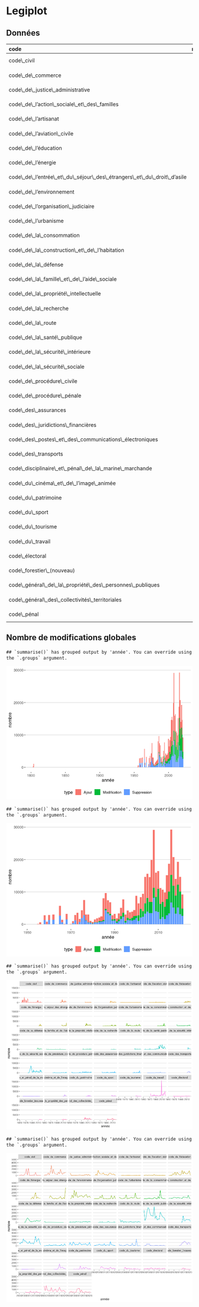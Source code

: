 Legiplot
================

## Données

<table>
<thead>
<tr>
<th style="text-align:left;">
code
</th>
<th style="text-align:right;">
nb\_modifs
</th>
<th style="text-align:left;">
début
</th>
<th style="text-align:left;">
fin
</th>
<th style="text-align:right;">
parties
</th>
<th style="text-align:right;">
sous\_parties
</th>
<th style="text-align:right;">
livres
</th>
<th style="text-align:right;">
titres
</th>
<th style="text-align:right;">
chapitres
</th>
</tr>
</thead>
<tbody>
<tr>
<td style="text-align:left;">
code\_civil
</td>
<td style="text-align:right;">
38217
</td>
<td style="text-align:left;">
1803-03-15
</td>
<td style="text-align:left;">
2021-01-01
</td>
<td style="text-align:right;">
7
</td>
<td style="text-align:right;">
88
</td>
<td style="text-align:right;">
407
</td>
<td style="text-align:right;">
1388
</td>
<td style="text-align:right;">
1970
</td>
</tr>
<tr>
<td style="text-align:left;">
code\_de\_commerce
</td>
<td style="text-align:right;">
17210
</td>
<td style="text-align:left;">
2000-12-14
</td>
<td style="text-align:left;">
2021-05-17
</td>
<td style="text-align:right;">
4
</td>
<td style="text-align:right;">
46
</td>
<td style="text-align:right;">
122
</td>
<td style="text-align:right;">
609
</td>
<td style="text-align:right;">
2034
</td>
</tr>
<tr>
<td style="text-align:left;">
code\_de\_justice\_administrative
</td>
<td style="text-align:right;">
2985
</td>
<td style="text-align:left;">
2001-01-01
</td>
<td style="text-align:left;">
2021-05-01
</td>
<td style="text-align:right;">
2
</td>
<td style="text-align:right;">
12
</td>
<td style="text-align:right;">
51
</td>
<td style="text-align:right;">
263
</td>
<td style="text-align:right;">
695
</td>
</tr>
<tr>
<td style="text-align:left;">
code\_de\_l’action\_sociale\_et\_des\_familles
</td>
<td style="text-align:right;">
9144
</td>
<td style="text-align:left;">
2001-07-18
</td>
<td style="text-align:left;">
2021-05-14
</td>
<td style="text-align:right;">
3
</td>
<td style="text-align:right;">
45
</td>
<td style="text-align:right;">
47
</td>
<td style="text-align:right;">
237
</td>
<td style="text-align:right;">
1314
</td>
</tr>
<tr>
<td style="text-align:left;">
code\_de\_l’artisanat
</td>
<td style="text-align:right;">
386
</td>
<td style="text-align:left;">
1955-05-22
</td>
<td style="text-align:left;">
2021-04-01
</td>
<td style="text-align:right;">
12
</td>
<td style="text-align:right;">
52
</td>
<td style="text-align:right;">
85
</td>
<td style="text-align:right;">
1
</td>
<td style="text-align:right;">
1
</td>
</tr>
<tr>
<td style="text-align:left;">
code\_de\_l’aviation\_civile
</td>
<td style="text-align:right;">
2903
</td>
<td style="text-align:left;">
1967-06-25
</td>
<td style="text-align:left;">
2021-01-28
</td>
<td style="text-align:right;">
4
</td>
<td style="text-align:right;">
19
</td>
<td style="text-align:right;">
71
</td>
<td style="text-align:right;">
312
</td>
<td style="text-align:right;">
689
</td>
</tr>
<tr>
<td style="text-align:left;">
code\_de\_l’éducation
</td>
<td style="text-align:right;">
11986
</td>
<td style="text-align:left;">
2000-12-14
</td>
<td style="text-align:left;">
2021-05-06
</td>
<td style="text-align:right;">
2
</td>
<td style="text-align:right;">
14
</td>
<td style="text-align:right;">
69
</td>
<td style="text-align:right;">
234
</td>
<td style="text-align:right;">
1024
</td>
</tr>
<tr>
<td style="text-align:left;">
code\_de\_l’énergie
</td>
<td style="text-align:right;">
4982
</td>
<td style="text-align:left;">
2011-07-31
</td>
<td style="text-align:left;">
2021-05-12
</td>
<td style="text-align:right;">
2
</td>
<td style="text-align:right;">
15
</td>
<td style="text-align:right;">
72
</td>
<td style="text-align:right;">
133
</td>
<td style="text-align:right;">
865
</td>
</tr>
<tr>
<td style="text-align:left;">
code\_de\_l’entrée\_et\_du\_séjour\_des\_étrangers\_et\_du\_droit\_d’asile
</td>
<td style="text-align:right;">
8015
</td>
<td style="text-align:left;">
2005-01-28
</td>
<td style="text-align:left;">
2021-05-01
</td>
<td style="text-align:right;">
3
</td>
<td style="text-align:right;">
29
</td>
<td style="text-align:right;">
121
</td>
<td style="text-align:right;">
353
</td>
<td style="text-align:right;">
1382
</td>
</tr>
<tr>
<td style="text-align:left;">
code\_de\_l’environnement
</td>
<td style="text-align:right;">
18384
</td>
<td style="text-align:left;">
2001-01-01
</td>
<td style="text-align:left;">
2021-05-16
</td>
<td style="text-align:right;">
3
</td>
<td style="text-align:right;">
48
</td>
<td style="text-align:right;">
65
</td>
<td style="text-align:right;">
278
</td>
<td style="text-align:right;">
1445
</td>
</tr>
<tr>
<td style="text-align:left;">
code\_de\_l’organisation\_judiciaire
</td>
<td style="text-align:right;">
6547
</td>
<td style="text-align:left;">
1978-07-13
</td>
<td style="text-align:left;">
2021-05-01
</td>
<td style="text-align:right;">
5
</td>
<td style="text-align:right;">
62
</td>
<td style="text-align:right;">
196
</td>
<td style="text-align:right;">
274
</td>
<td style="text-align:right;">
885
</td>
</tr>
<tr>
<td style="text-align:left;">
code\_de\_l’urbanisme
</td>
<td style="text-align:right;">
20883
</td>
<td style="text-align:left;">
1973-03-27
</td>
<td style="text-align:left;">
2021-04-10
</td>
<td style="text-align:right;">
4
</td>
<td style="text-align:right;">
52
</td>
<td style="text-align:right;">
232
</td>
<td style="text-align:right;">
794
</td>
<td style="text-align:right;">
1848
</td>
</tr>
<tr>
<td style="text-align:left;">
code\_de\_la\_consommation
</td>
<td style="text-align:right;">
6614
</td>
<td style="text-align:left;">
1994-01-04
</td>
<td style="text-align:left;">
2021-04-16
</td>
<td style="text-align:right;">
4
</td>
<td style="text-align:right;">
18
</td>
<td style="text-align:right;">
77
</td>
<td style="text-align:right;">
252
</td>
<td style="text-align:right;">
1257
</td>
</tr>
<tr>
<td style="text-align:left;">
code\_de\_la\_construction\_et\_de\_l’habitation
</td>
<td style="text-align:right;">
12538
</td>
<td style="text-align:left;">
1978-06-08
</td>
<td style="text-align:left;">
2021-05-01
</td>
<td style="text-align:right;">
3
</td>
<td style="text-align:right;">
78
</td>
<td style="text-align:right;">
193
</td>
<td style="text-align:right;">
338
</td>
<td style="text-align:right;">
1684
</td>
</tr>
<tr>
<td style="text-align:left;">
code\_de\_la\_défense
</td>
<td style="text-align:right;">
8125
</td>
<td style="text-align:left;">
2005-03-23
</td>
<td style="text-align:left;">
2021-04-18
</td>
<td style="text-align:right;">
2
</td>
<td style="text-align:right;">
11
</td>
<td style="text-align:right;">
38
</td>
<td style="text-align:right;">
142
</td>
<td style="text-align:right;">
181
</td>
</tr>
<tr>
<td style="text-align:left;">
code\_de\_la\_famille\_et\_de\_l’aide\_sociale
</td>
<td style="text-align:right;">
1059
</td>
<td style="text-align:left;">
1956-01-28
</td>
<td style="text-align:left;">
2019-12-30
</td>
<td style="text-align:right;">
11
</td>
<td style="text-align:right;">
78
</td>
<td style="text-align:right;">
142
</td>
<td style="text-align:right;">
185
</td>
<td style="text-align:right;">
38
</td>
</tr>
<tr>
<td style="text-align:left;">
code\_de\_la\_propriété\_intellectuelle
</td>
<td style="text-align:right;">
3405
</td>
<td style="text-align:left;">
1993-01-01
</td>
<td style="text-align:left;">
2021-05-14
</td>
<td style="text-align:right;">
2
</td>
<td style="text-align:right;">
15
</td>
<td style="text-align:right;">
37
</td>
<td style="text-align:right;">
99
</td>
<td style="text-align:right;">
480
</td>
</tr>
<tr>
<td style="text-align:left;">
code\_de\_la\_recherche
</td>
<td style="text-align:right;">
691
</td>
<td style="text-align:left;">
2004-08-11
</td>
<td style="text-align:left;">
2021-01-01
</td>
<td style="text-align:right;">
1
</td>
<td style="text-align:right;">
5
</td>
<td style="text-align:right;">
21
</td>
<td style="text-align:right;">
83
</td>
<td style="text-align:right;">
216
</td>
</tr>
<tr>
<td style="text-align:left;">
code\_de\_la\_route
</td>
<td style="text-align:right;">
3678
</td>
<td style="text-align:left;">
2001-06-01
</td>
<td style="text-align:left;">
2021-05-01
</td>
<td style="text-align:right;">
3
</td>
<td style="text-align:right;">
8
</td>
<td style="text-align:right;">
28
</td>
<td style="text-align:right;">
177
</td>
<td style="text-align:right;">
610
</td>
</tr>
<tr>
<td style="text-align:left;">
code\_de\_la\_santé\_publique
</td>
<td style="text-align:right;">
57016
</td>
<td style="text-align:left;">
1953-10-27
</td>
<td style="text-align:left;">
2021-05-14
</td>
<td style="text-align:right;">
6
</td>
<td style="text-align:right;">
51
</td>
<td style="text-align:right;">
246
</td>
<td style="text-align:right;">
914
</td>
<td style="text-align:right;">
2587
</td>
</tr>
<tr>
<td style="text-align:left;">
code\_de\_la\_sécurité\_intérieure
</td>
<td style="text-align:right;">
6770
</td>
<td style="text-align:left;">
2012-12-23
</td>
<td style="text-align:left;">
2021-05-08
</td>
<td style="text-align:right;">
2
</td>
<td style="text-align:right;">
9
</td>
<td style="text-align:right;">
61
</td>
<td style="text-align:right;">
188
</td>
<td style="text-align:right;">
1006
</td>
</tr>
<tr>
<td style="text-align:left;">
code\_de\_la\_sécurité\_sociale
</td>
<td style="text-align:right;">
64191
</td>
<td style="text-align:left;">
1976-01-15
</td>
<td style="text-align:left;">
2021-05-16
</td>
<td style="text-align:right;">
5
</td>
<td style="text-align:right;">
90
</td>
<td style="text-align:right;">
390
</td>
<td style="text-align:right;">
874
</td>
<td style="text-align:right;">
3349
</td>
</tr>
<tr>
<td style="text-align:left;">
code\_de\_procédure\_civile
</td>
<td style="text-align:right;">
3807
</td>
<td style="text-align:left;">
1976-07-30
</td>
<td style="text-align:left;">
2021-01-01
</td>
<td style="text-align:right;">
8
</td>
<td style="text-align:right;">
64
</td>
<td style="text-align:right;">
280
</td>
<td style="text-align:right;">
654
</td>
<td style="text-align:right;">
863
</td>
</tr>
<tr>
<td style="text-align:left;">
code\_de\_procédure\_pénale
</td>
<td style="text-align:right;">
17974
</td>
<td style="text-align:left;">
1958-12-24
</td>
<td style="text-align:left;">
2021-05-01
</td>
<td style="text-align:right;">
4
</td>
<td style="text-align:right;">
29
</td>
<td style="text-align:right;">
204
</td>
<td style="text-align:right;">
987
</td>
<td style="text-align:right;">
1827
</td>
</tr>
<tr>
<td style="text-align:left;">
code\_des\_assurances
</td>
<td style="text-align:right;">
10479
</td>
<td style="text-align:left;">
1976-07-16
</td>
<td style="text-align:left;">
2021-04-01
</td>
<td style="text-align:right;">
3
</td>
<td style="text-align:right;">
10
</td>
<td style="text-align:right;">
97
</td>
<td style="text-align:right;">
317
</td>
<td style="text-align:right;">
1209
</td>
</tr>
<tr>
<td style="text-align:left;">
code\_des\_juridictions\_financières
</td>
<td style="text-align:right;">
5670
</td>
<td style="text-align:left;">
1994-12-28
</td>
<td style="text-align:left;">
2021-03-29
</td>
<td style="text-align:right;">
2
</td>
<td style="text-align:right;">
5
</td>
<td style="text-align:right;">
21
</td>
<td style="text-align:right;">
116
</td>
<td style="text-align:right;">
471
</td>
</tr>
<tr>
<td style="text-align:left;">
code\_des\_postes\_et\_des\_communications\_électroniques
</td>
<td style="text-align:right;">
4392
</td>
<td style="text-align:left;">
1962-03-23
</td>
<td style="text-align:left;">
2021-05-01
</td>
<td style="text-align:right;">
4
</td>
<td style="text-align:right;">
11
</td>
<td style="text-align:right;">
56
</td>
<td style="text-align:right;">
305
</td>
<td style="text-align:right;">
661
</td>
</tr>
<tr>
<td style="text-align:left;">
code\_des\_transports
</td>
<td style="text-align:right;">
8350
</td>
<td style="text-align:left;">
2010-12-18
</td>
<td style="text-align:left;">
2021-05-17
</td>
<td style="text-align:right;">
3
</td>
<td style="text-align:right;">
11
</td>
<td style="text-align:right;">
58
</td>
<td style="text-align:right;">
238
</td>
<td style="text-align:right;">
385
</td>
</tr>
<tr>
<td style="text-align:left;">
code\_disciplinaire\_et\_pénal\_de\_la\_marine\_marchande
</td>
<td style="text-align:right;">
211
</td>
<td style="text-align:left;">
1939-06-06
</td>
<td style="text-align:left;">
2015-01-01
</td>
<td style="text-align:right;">
1
</td>
<td style="text-align:right;">
3
</td>
<td style="text-align:right;">
20
</td>
<td style="text-align:right;">
71
</td>
<td style="text-align:right;">
1
</td>
</tr>
<tr>
<td style="text-align:left;">
code\_du\_cinéma\_et\_de\_l’image\_animée
</td>
<td style="text-align:right;">
4135
</td>
<td style="text-align:left;">
2009-11-07
</td>
<td style="text-align:left;">
2021-01-25
</td>
<td style="text-align:right;">
3
</td>
<td style="text-align:right;">
14
</td>
<td style="text-align:right;">
47
</td>
<td style="text-align:right;">
245
</td>
<td style="text-align:right;">
272
</td>
</tr>
<tr>
<td style="text-align:left;">
code\_du\_patrimoine
</td>
<td style="text-align:right;">
3390
</td>
<td style="text-align:left;">
2004-08-07
</td>
<td style="text-align:left;">
2021-01-02
</td>
<td style="text-align:right;">
2
</td>
<td style="text-align:right;">
13
</td>
<td style="text-align:right;">
61
</td>
<td style="text-align:right;">
324
</td>
<td style="text-align:right;">
426
</td>
</tr>
<tr>
<td style="text-align:left;">
code\_du\_sport
</td>
<td style="text-align:right;">
4792
</td>
<td style="text-align:left;">
2006-05-25
</td>
<td style="text-align:left;">
2021-05-09
</td>
<td style="text-align:right;">
4
</td>
<td style="text-align:right;">
7
</td>
<td style="text-align:right;">
21
</td>
<td style="text-align:right;">
174
</td>
<td style="text-align:right;">
384
</td>
</tr>
<tr>
<td style="text-align:left;">
code\_du\_tourisme
</td>
<td style="text-align:right;">
1943
</td>
<td style="text-align:left;">
2005-02-24
</td>
<td style="text-align:left;">
2021-02-26
</td>
<td style="text-align:right;">
2
</td>
<td style="text-align:right;">
6
</td>
<td style="text-align:right;">
30
</td>
<td style="text-align:right;">
86
</td>
<td style="text-align:right;">
272
</td>
</tr>
<tr>
<td style="text-align:left;">
code\_du\_travail
</td>
<td style="text-align:right;">
62456
</td>
<td style="text-align:left;">
1973-07-11
</td>
<td style="text-align:left;">
2021-05-14
</td>
<td style="text-align:right;">
6
</td>
<td style="text-align:right;">
56
</td>
<td style="text-align:right;">
341
</td>
<td style="text-align:right;">
1358
</td>
<td style="text-align:right;">
3841
</td>
</tr>
<tr>
<td style="text-align:left;">
code\_électoral
</td>
<td style="text-align:right;">
3745
</td>
<td style="text-align:left;">
1966-12-30
</td>
<td style="text-align:left;">
2021-04-06
</td>
<td style="text-align:right;">
3
</td>
<td style="text-align:right;">
40
</td>
<td style="text-align:right;">
132
</td>
<td style="text-align:right;">
385
</td>
<td style="text-align:right;">
1032
</td>
</tr>
<tr>
<td style="text-align:left;">
code\_forestier\_(nouveau)
</td>
<td style="text-align:right;">
691
</td>
<td style="text-align:left;">
2012-09-14
</td>
<td style="text-align:left;">
2021-03-12
</td>
<td style="text-align:right;">
2
</td>
<td style="text-align:right;">
4
</td>
<td style="text-align:right;">
21
</td>
<td style="text-align:right;">
61
</td>
<td style="text-align:right;">
218
</td>
</tr>
<tr>
<td style="text-align:left;">
code\_général\_de\_la\_propriété\_des\_personnes\_publiques
</td>
<td style="text-align:right;">
1647
</td>
<td style="text-align:left;">
2006-07-16
</td>
<td style="text-align:left;">
2021-04-16
</td>
<td style="text-align:right;">
2
</td>
<td style="text-align:right;">
6
</td>
<td style="text-align:right;">
20
</td>
<td style="text-align:right;">
45
</td>
<td style="text-align:right;">
92
</td>
</tr>
<tr>
<td style="text-align:left;">
code\_général\_des\_collectivités\_territoriales
</td>
<td style="text-align:right;">
18033
</td>
<td style="text-align:left;">
1996-02-25
</td>
<td style="text-align:left;">
2021-05-14
</td>
<td style="text-align:right;">
3
</td>
<td style="text-align:right;">
37
</td>
<td style="text-align:right;">
121
</td>
<td style="text-align:right;">
279
</td>
<td style="text-align:right;">
572
</td>
</tr>
<tr>
<td style="text-align:left;">
code\_pénal
</td>
<td style="text-align:right;">
8523
</td>
<td style="text-align:left;">
1992-07-23
</td>
<td style="text-align:left;">
2021-05-01
</td>
<td style="text-align:right;">
2
</td>
<td style="text-align:right;">
12
</td>
<td style="text-align:right;">
34
</td>
<td style="text-align:right;">
116
</td>
<td style="text-align:right;">
452
</td>
</tr>
</tbody>
</table>

## Nombre de modifications globales

    ## `summarise()` has grouped output by 'année'. You can override using the `.groups` argument.

![](legiplot_files/figure-gfm/global-1.png)<!-- -->

    ## `summarise()` has grouped output by 'année'. You can override using the `.groups` argument.

![](legiplot_files/figure-gfm/global.zoom-1.png)<!-- -->

    ## `summarise()` has grouped output by 'année'. You can override using the `.groups` argument.

![](legiplot_files/figure-gfm/global.code-1.png)<!-- -->

    ## `summarise()` has grouped output by 'année'. You can override using the `.groups` argument.

![](legiplot_files/figure-gfm/global.code.zoom-1.png)<!-- -->
